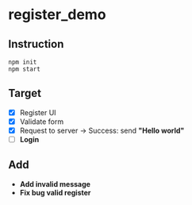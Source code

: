 # register_demo

## Instruction

```
npm init
npm start
```

## Target

-   [x] Register UI
-   [x] Validate form
-   [x] Request to server -> Success: send <b>"Hello world"<b>
-   [ ] Login

## Add

-   Add invalid message
-   Fix bug valid register

